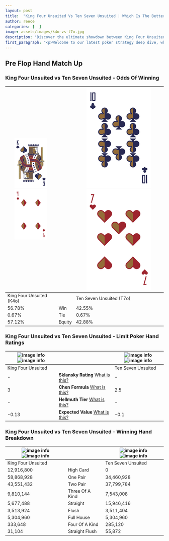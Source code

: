```yaml
---
layout: post
title:  "King Four Unsuited Vs Ten Seven Unsuited | Which Is The Better Hand In Poker? A Complete Guide"
author: reece
categories: [  ]
image: assets/images/k4o-vs-t7o.jpg
description: "Discover the ultimate showdown between King Four Unsuited and Ten Seven Unsuited in poker! Uncover the odds, strategies, and scenarios where one hand triumphs over the other. Get ready to up your poker game with this thrilling analysis."
first_paragraph: "<p>Welcome to our latest poker strategy deep dive, where we're pitting two distinct hands against each other in a high-stakes showdown: King Four Unsuited vs Ten Seven Unsuited.</p><p>In the dynamic world of poker, every decision counts, and knowing which hand holds the upper hand is key to your success at the table.</p><p>In this article, we'll dissect these two hands, explore the scenarios where one dominates the other, and equip you with the knowledge to make strategic choices that can tip the odds in your favor.</p><p>Get ready to unravel the intriguing dynamics of these poker hands and elevate your game to new heights.</p>"
---
```




[comment]: # (sp0)

## Pre Flop Hand Match Up

<div class="table hand-ratings" markdown="1"> 



### King Four Unsuited vs Ten Seven Unsuited - Odds Of Winning


    
| ![image info](assets/images/hand1/K.png) ![image info](assets/images/hand1/4o.png) |  | ![image info](assets/images/hand2/T.png) ![image info](assets/images/hand2/7o.png) |
| -------- | -------- | -------- |
| King Four Unsuited (K4o) |  | Ten Seven Unsuited (T7o) |
| 56.78% | Win | 42.55% |
| 0.67% | Tie | 0.67% |
| 57.12% | Equity | 42.88% |




[comment]: # (sp1)



### King Four Unsuited vs Ten Seven Unsuited - Limit Poker Hand Ratings


    
| ![image info](https://www.riverpairs.com/assets/images/hand1/K.png) ![image info](https://www.riverpairs.com/assets/images/hand1/4o.png) |  | ![image info](https://www.riverpairs.com/assets/images/hand2/T.png) ![image info](https://www.riverpairs.com/assets/images/hand2/7o.png) |
| -------- | -------- | -------- |
| King Four Unsuited |  | Ten Seven Unsuited |
| - | **Sklansky Rating** [What is this?](/sklansky-rating-explained) | - |
| 3 | **Chen Formula** [What is this?](/chen-formula-explained) | 2.5 |
| - | **Hellmuth Tier** [What is this?](/Hellmuth-tier-explained) | - |
| -0.13 | **Expected Value** [What is this?](/expected-value-explained) | -0.1 |




[comment]: # (sp2)



### King Four Unsuited vs Ten Seven Unsuited - Winning Hand Breakdown


    
| ![image info](https://www.riverpairs.com/assets/images/hand1/K.png) ![image info](https://www.riverpairs.com/assets/images/hand1/4o.png) |  | ![image info](https://www.riverpairs.com/assets/images/hand2/T.png) ![image info](https://www.riverpairs.com/assets/images/hand2/7o.png) |
| -------- | -------- | -------- |
| King Four Unsuited |  | Ten Seven Unsuited |
| 12,916,800 | High Card | 0 |
| 58,868,928 | One Pair | 34,460,928 |
| 43,551,432 | Two Pair | 37,799,784 |
| 9,810,144 | Three Of A Kind | 7,543,008 |
| 5,677,488 | Straight | 15,946,416 |
| 3,513,924 | Flush | 3,511,404 |
| 5,304,960 | Full House | 5,304,960 |
| 333,648 | Four Of A Kind | 285,120 |
| 31,104 | Straight Flush | 55,872 |




[comment]: # (sp3)



</div>

[comment]: # (sp4)



[comment]: # (sp5)

